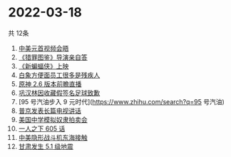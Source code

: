 # 2022-03-18
  共 12条

  <!-- BEGIN -->
  <!-- 最后更新时间:Fri Mar 18 2022 16:16:48 GMT+0000 (Coordinated Universal Time) -->
  1. [中美元首视频会晤](https://www.zhihu.com/search?q=中美元首会晤)
1. [《猎罪图鉴》导演亲自答](https://www.zhihu.com/search?q=猎罪图鉴)
1. [《新蝙蝠侠》上映](https://www.zhihu.com/search?q=新蝙蝠侠)
1. [白象方便面员工很多是残疾人](https://www.zhihu.com/search?q=白象)
1. [原神 2.6 版本前瞻直播 ](https://www.zhihu.com/search?q=原神)
1. [巩汉林因收藏假签名足球致歉](https://www.zhihu.com/search?q=巩汉林)
1. [95 号汽油步入 9 元时代](https://www.zhihu.com/search?q=95 号汽油)
1. [普京发表长篇电视讲话](https://www.zhihu.com/search?q=普京长篇电视讲话)
1. [美国中学模拟奴隶拍卖会](https://www.zhihu.com/search?q=模拟奴隶拍卖会)
1. [一人之下 605 话](https://www.zhihu.com/search?q=一人之下)
1. [中美隐形战斗机东海接触](https://www.zhihu.com/search?q=中美隐形战斗机)
1. [甘肃发生 5.1 级地震](https://www.zhihu.com/search?q=甘肃地震)
  <!-- END -->
  